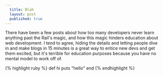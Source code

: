```yaml
---
  title: Blah
  layout: post
  published: true
---
```


There have been a few posts about how too many developers never learn anything past the Rail's magic, and how this magic hinders education about web development. I tend to agree, hiding the details and letting people dive in and make blogs in 15 minutes is a great way to entice new devs and get them excited, but it's terrible for education purposes because you have no mental model to work off of.

{% highlight ruby %}
def hi
  puts "hello"
end
{% endhighlight %}
